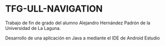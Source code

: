 # TFG-ULL-NAVIGATION
Trabajo de fin de grado del alumno Alejandro Hernández Padrón de la Universidad de La Laguna.

Desarrollo de una aplicación en Java a mediante el IDE de Android Estudio

